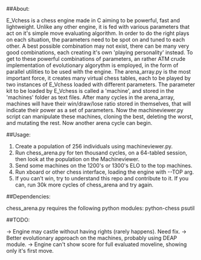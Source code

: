 ##About:

 E_Vchess is a chess engine made in C aiming to be powerful, fast and lightweight. Unlike any other engine, it is fed with various parameters that act on it's simple move evaluating algorithm. 
 In order to do the right plays on each situation, the parameters need to be spot on and tuned to each other. A best possible combination may not exist, there can be many very good combinations, each creating it's own 'playing personality' instead.
 To get to these powerful combinations of parameters, an rather ATM crude implementation of evolutionary algorythm is employed, in the form of parallel utilities to be used with the engine. The arena_array.py is the most important force, it creates many virtual chess tables, each to be played by two instances of E_Vchess loaded with different parameters. The parameter kit to be loaded by E_Vchess is called a 'machine', and stored in the 'machines' folder as text files. 
After many cycles in the arena_array, machines will have their win/draw/lose ratio stored in themselves, that will indicate their power as a set of parameters. 
 Now the machineviewer.py script can manipulate these machines, cloning the best, deleting the worst, and mutating the rest. Now another arena cycle can begin.

##Usage:

 1) Create a population of 256 individuals using machineviewer.py.<br>
 2) Run chess_arena.py for ten thousand cycles, on a 64-tabled session, then look at the population on the Machineviewer.<br>
 3) Send some machines on the 1200's or 1300's ELO to the top machines.<br>
 3) Run xboard or other chess interface, loading the engine with --TOP arg.<br>
 4) If you can't win, try to understand this repo and contribute to it. If you can, run 30k more cycles of chess_arena and try again.<br>
 
##Dependencies:

chess_arena.py requires the following python modules:
python-chess
psutil


##TODO:

-> Engine may castle without having rights (rarely happens). Need fix.
-> Better evolutionary approach on the machines, probably using DEAP module.
-> Engine can't show score for full evaluated moveline, showing only it's first move.
 
